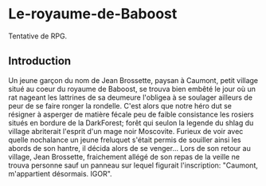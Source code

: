 Le-royaume-de-Baboost
=====================

Tentative de RPG.


Introduction
------------

Un jeune garçon du nom de Jean Brossette, paysan à Caumont, petit village situé au coeur du royaume de Baboost, se trouva bien embêté le jour où un rat nageant les lattrines de sa deumeure l'obligea à se soulager ailleurs de peur de se faire ronger la rondelle.
C'est alors que notre héro dut se résigner à asperger de matière fécale peu de faible consistance les rosiers situés en bordure de la DarkForest; forêt qui seulon la legende du shlag du village abriterait l'esprit d'un mage noir Moscovite.
Furieux de voir avec quelle nochalance un jeune freluquet s'était permis de souiller ainsi les abords de son hantre, il décida alors de se venger...
Lors de son retour au village, Jean Brossette, fraichement allégé de son repas de la veille ne trouva personne sauf un panneau sur lequel figurait l'inscription: "Caumont, m'appartient désormais. IGOR".

